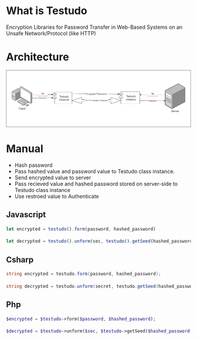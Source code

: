 # What is Testudo

Encryption Libraries for Password Transfer in Web-Based Systems on an Unsafe Network/Protocol (like HTTP)

# Architecture

![alt text](img/architecture.png)

# Manual

- Hash password
- Pass hashed value and password value to Testudo class instance.
- Send encrypted value to server
- Pass recieved value and hashed password stored on server-side to Testudo class instance
- Use restroed value to Authenticate

## Javascript

```js
let encrypted = testudo().form(password, hashed_password)

let decrypted = testudo().unform(sec, testudo().getSeed(hashed_password, password))
```

## Csharp

```csharp
string encrypted = testudo.form(password, hashed_password);

string decrypted = testudo.unform(secret, testudo.getSeed(hashed_password, password));

```

## Php

```php
$encrypted = $testudo->form($password, $hashed_password);

$decrypted = $testudo->unform($sec, $testudo->getSeed($hashed_password, $password));
```
